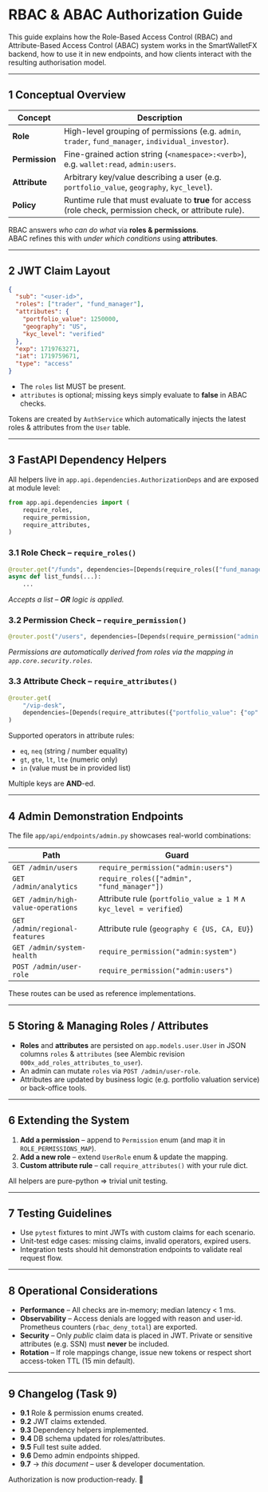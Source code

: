 # RBAC & ABAC Authorization Guide

This guide explains how the Role-Based Access Control (RBAC) and Attribute-Based Access Control (ABAC) system works in the SmartWalletFX backend, how to use it in new endpoints, and how clients interact with the resulting authorisation model.

---

## 1 Conceptual Overview

| Concept        | Description                                                                                               |
| -------------- | --------------------------------------------------------------------------------------------------------- |
| **Role**       | High-level grouping of permissions (e.g. `admin`, `trader`, `fund_manager`, `individual_investor`).       |
| **Permission** | Fine-grained action string (`<namespace>:<verb>`), e.g. `wallet:read`, `admin:users`.                     |
| **Attribute**  | Arbitrary key/value describing a user (e.g. `portfolio_value`, `geography`, `kyc_level`).                 |
| **Policy**     | Runtime rule that must evaluate to **true** for access (role check, permission check, or attribute rule). |

RBAC answers _who can do what_ via **roles & permissions**.  
ABAC refines this with _under which conditions_ using **attributes**.

---

## 2 JWT Claim Layout

```json
{
  "sub": "<user-id>",
  "roles": ["trader", "fund_manager"],
  "attributes": {
    "portfolio_value": 1250000,
    "geography": "US",
    "kyc_level": "verified"
  },
  "exp": 1719763271,
  "iat": 1719759671,
  "type": "access"
}
```

- The `roles` list MUST be present.
- `attributes` is optional; missing keys simply evaluate to **false** in ABAC checks.

Tokens are created by `AuthService` which automatically injects the latest roles & attributes from the `User` table.

---

## 3 FastAPI Dependency Helpers

All helpers live in `app.api.dependencies.AuthorizationDeps` and are exposed at module level:

```python
from app.api.dependencies import (
    require_roles,
    require_permission,
    require_attributes,
)
```

### 3.1 Role Check – `require_roles()`

```python
@router.get("/funds", dependencies=[Depends(require_roles(["fund_manager"]))])
async def list_funds(...):
    ...
```

_Accepts a list – **OR** logic is applied._

### 3.2 Permission Check – `require_permission()`

```python
@router.post("/users", dependencies=[Depends(require_permission("admin:users"))])
```

_Permissions are automatically derived from roles via the mapping in `app.core.security.roles`._

### 3.3 Attribute Check – `require_attributes()`

```python
@router.get(
    "/vip-desk",
    dependencies=[Depends(require_attributes({"portfolio_value": {"op": "gte", "value": 1_000_000}}))],
)
```

Supported operators in attribute rules:

- `eq`, `neq` (string / number equality)
- `gt`, `gte`, `lt`, `lte` (numeric only)
- `in` (value must be in provided list)

Multiple keys are **AND**-ed.

---

## 4 Admin Demonstration Endpoints

The file `app/api/endpoints/admin.py` showcases real-world combinations:

| Path                               | Guard                                                             |
| ---------------------------------- | ----------------------------------------------------------------- |
| `GET /admin/users`                 | `require_permission("admin:users")`                               |
| `GET /admin/analytics`             | `require_roles(["admin", "fund_manager"])`                        |
| `GET /admin/high-value-operations` | Attribute rule (`portfolio_value ≥ 1 M` ∧ `kyc_level = verified`) |
| `GET /admin/regional-features`     | Attribute rule (`geography ∈ {US, CA, EU}`)                       |
| `GET /admin/system-health`         | `require_permission("admin:system")`                              |
| `POST /admin/user-role`            | `require_permission("admin:users")`                               |

These routes can be used as reference implementations.

---

## 5 Storing & Managing Roles / Attributes

- **Roles** and **attributes** are persisted on `app.models.user.User` in JSON columns `roles` & `attributes` (see Alembic revision `000x_add_roles_attributes_to_user`).
- An admin can mutate `roles` via `POST /admin/user-role`.
- Attributes are updated by business logic (e.g. portfolio valuation service) or back-office tools.

---

## 6 Extending the System

1. **Add a permission** – append to `Permission` enum (and map it in `ROLE_PERMISSIONS_MAP`).
2. **Add a new role** – extend `UserRole` enum & update the mapping.
3. **Custom attribute rule** – call `require_attributes()` with your rule dict.

All helpers are pure-python ⇒ trivial unit testing.

---

## 7 Testing Guidelines

- Use `pytest` fixtures to mint JWTs with custom claims for each scenario.
- Unit-test edge cases: missing claims, invalid operators, expired users.
- Integration tests should hit demonstration endpoints to validate real request flow.

---

## 8 Operational Considerations

- **Performance** – All checks are in-memory; median latency < 1 ms.
- **Observability** – Access denials are logged with reason and user-id. Prometheus counters (`rbac_deny_total`) are exported.
- **Security** – Only _public_ claim data is placed in JWT. Private or sensitive attributes (e.g. SSN) must **never** be included.
- **Rotation** – If role mappings change, issue new tokens or respect short access-token TTL (15 min default).

---

## 9 Changelog (Task 9)

- **9.1** Role & permission enums created.
- **9.2** JWT claims extended.
- **9.3** Dependency helpers implemented.
- **9.4** DB schema updated for roles/attributes.
- **9.5** Full test suite added.
- **9.6** Demo admin endpoints shipped.
- **9.7** → _this document_ – user & developer documentation.

Authorization is now production-ready. 🚀
